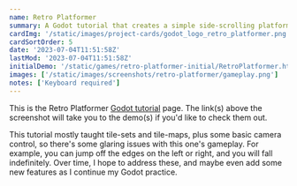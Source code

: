 ```yaml
---
name: Retro Platformer
summary: A Godot tutorial that creates a simple side-scrolling platformer
cardImg: '/static/images/project-cards/godot_logo_retro_platformer.png'
cardSortOrder: 5
date: '2023-07-04T11:51:58Z'
lastMod: '2023-07-04T11:51:58Z'
initialDemo: '/static/games/retro-platformer-initial/RetroPlatformer.html'
images: ['/static/images/screenshots/retro-platformer/gameplay.png']
notes: ['Keyboard required']
---
```


This is the Retro Platformer [Godot tutorial][1] page. The link(s) above the screenshot will take you to the demo(s) if
you'd like to check them out.

This tutorial mostly taught tile-sets and tile-maps, plus some basic camera control, so there's some glaring issues
with this one's gameplay. For example, you can jump off the edges on the left or right, and you will fall indefinitely.
Over time, I hope to address these, and maybe even add some new features as I continue my Godot practice.

[1]: https://www.codingkaiju.com/tutorials/beginner-godot-2d-platformer/
